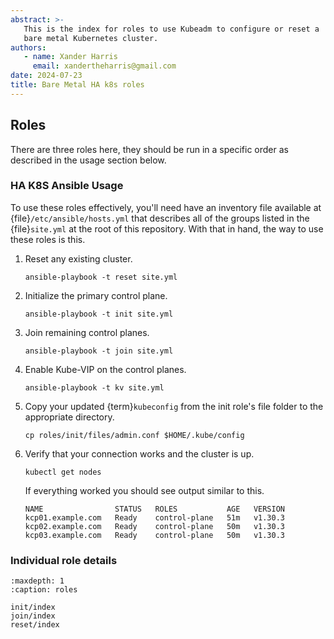 ```yaml
---
abstract: >-
   This is the index for roles to use Kubeadm to configure or reset a
   bare metal Kubernetes cluster.
authors:
   - name: Xander Harris
     email: xandertheharris@gmail.com
date: 2024-07-23
title: Bare Metal HA k8s roles
---
```


## Roles

There are three roles here, they should be run in a specific order as described
in the usage section below.

### HA K8S Ansible Usage

To use these roles effectively, you'll need have an inventory file available
at {file}`/etc/ansible/hosts.yml` that describes all of the groups listed
in the {file}`site.yml` at the root of this repository. With that in hand,
the way to use these roles is this.

1. Reset any existing cluster.

   ```{code-block} shell
   ansible-playbook -t reset site.yml
   ```

2. Initialize the primary control plane.

   ```{code-block} shell
   ansible-playbook -t init site.yml
   ```

3. Join remaining control planes.

   ```{code-block} shell
   ansible-playbook -t join site.yml
   ```

4. Enable Kube-VIP on the control planes.

   ```{code-block} shell
   ansible-playbook -t kv site.yml
   ```

5. Copy your updated {term}`kubeconfig` from the init role's file folder to
   the appropriate directory.

   ```{code-block} shell
   cp roles/init/files/admin.conf $HOME/.kube/config
   ```

6. Verify that your connection works and the cluster is up.

   ```{code-block} shell
   kubectl get nodes
   ```

   If everything worked you should see output similar to this.

   ```{code-block} shell
   NAME                STATUS   ROLES           AGE   VERSION
   kcp01.example.com   Ready    control-plane   51m   v1.30.3
   kcp02.example.com   Ready    control-plane   50m   v1.30.3
   kcp03.example.com   Ready    control-plane   50m   v1.30.3
   ```

### Individual role details

```{toctree}
:maxdepth: 1
:caption: roles

init/index
join/index
reset/index
```

```{index} roles init
```

```{index} roles; join
```

```{index} roles; reset
```

